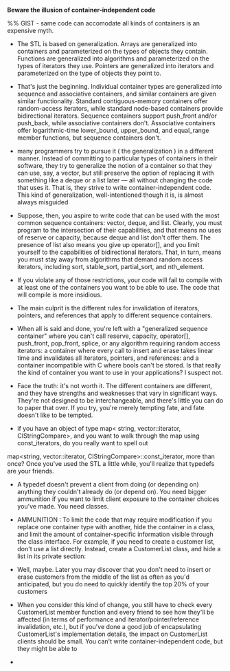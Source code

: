 __Beware the illusion of container-independent code__

%% GIST - same code can accomodate all kinds of containers is an expensive myth. 

* The STL is based on generalization. Arrays are generalized into containers and parameterized on the types of objects they contain. Functions are generalized into algorithms and parameterized on the types of iterators they use. Pointers are generalized into iterators and parameterized on the type of objects they point to.

* That's just the beginning. Individual container types are generalized into sequence and associative containers, and similar containers are given similar functionality. Standard contiguous-memory containers offer random-access iterators, while standard node-based containers provide bidirectional iterators. Sequence containers support push_front and/or push_back, while associative containers don't. Associative containers offer logarithmic-time lower_bound, upper_bound, and equal_range member functions, but sequence containers don't. 

* many programmers try to pursue it ( the generalization ) in a different manner. Instead of committing to particular types of containers in their software, they try to generalize the notion of a container so that they can use, say, a vector, but still preserve the option of replacing it with something like a deque or a list later — all without changing the code that uses it. That is, they strive to write container-independent code. This kind of generalization, well-intentioned though it is, is almost always misguided

* Suppose, then, you aspire to write code that can be used with the most common sequence containers: vector, deque, and list. Clearly, you must program to the intersection of their capabilities, and that means no uses of reserve or capacity, because deque and list don't offer them. The presence of list also means you give up operator[], and you limit yourself to the capabilities of bidirectional iterators. That, in turn, means you must stay away from algorithms that demand random access iterators, including sort, stable_sort, partial_sort, and nth_element.

* If you violate any of those restrictions, your code will fail to compile with at least one of the containers you want to be able to use. The code that will compile is more insidious.

* The main culprit is the different rules for invalidation of iterators, pointers, and references that apply to different sequence containers.

* When all is said and done, you're left with a "generalized sequence container" where you can't call reserve, capacity, operator[], push_front, pop_front, splice, or any algorithm requiring random access iterators: a container where every call to insert and erase takes linear time and invalidates all iterators, pointers, and references: and a container incompatible with C where bools can't be stored. Is that really the kind of container you want to use in your applications? I suspect not.

* Face the truth: it's not worth it. The different containers are different, and they have strengths and weaknesses that vary in significant ways. They're not designed to be interchangeable, and there's little you can do to paper that over. If you try, you're merely tempting fate, and fate doesn't like to be tempted.

* if you have an object of type 
map< string, vector<Widget>::iterator, CIStringCompare>, and you want to walk through the map using const_iterators, do you really want to spell out

map<string, vector<Widget>::iterator, CIStringCompare>::const_iterator, more than once? 
Once you've used the STL a little while, you'll realize that typedefs are your friends.

* A typedef doesn't prevent a client from doing (or depending on) anything they couldn't already do (or depend on). You need bigger ammunition if you want to limit client exposure to the container choices you've made. You need classes.

* AMMUNITION : To limit the code that may require modification if you replace one container type with another, hide the container in a class, and limit the amount of container-specific information visible through the class interface. For example, if you need to create a customer list, don't use a list directly. Instead, create a CustomerList class, and hide a list in its private section:

* Well, maybe. Later you may discover that you don't need to insert or erase customers from the middle of the list as often as you'd anticipated, but you do need to quickly identify the top 20% of your customers

* When you consider this kind of change, you still have to check every CustomerList member function and every friend to see how they'll be affected (in terms of performance and iterator/pointer/reference invalidation, etc.), but if you've done a good job of encapsulating CustomerList's implementation details, the impact on CustomerList clients should be small. You can't write container-independent code, but they might be able to


* 